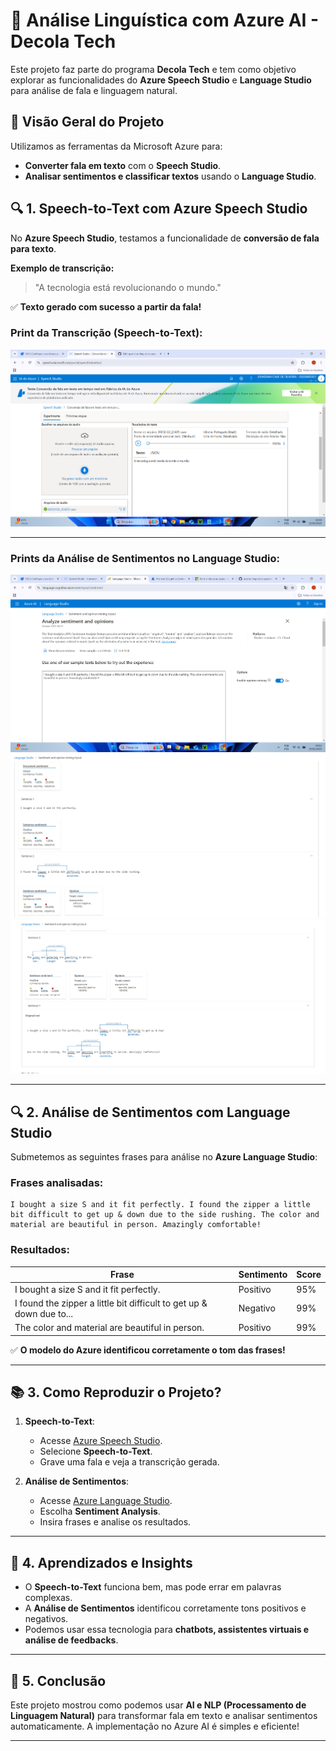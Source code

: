 # 🚀 Análise Linguística com Azure AI - Decola Tech

Este projeto faz parte do programa **Decola Tech** e tem como objetivo explorar as funcionalidades do **Azure Speech Studio** e **Language Studio** para análise de fala e linguagem natural.

## 📂 Visão Geral do Projeto

Utilizamos as ferramentas da Microsoft Azure para:

- **Converter fala em texto** com o **Speech Studio**.
- **Analisar sentimentos e classificar textos** usando o **Language Studio**.

## 🔍 1. Speech-to-Text com Azure Speech Studio

No **Azure Speech Studio**, testamos a funcionalidade de **conversão de fala para texto**.

**Exemplo de transcrição:**

> "A tecnologia está revolucionando o mundo."

✅ **Texto gerado com sucesso a partir da fala!**

### **Print da Transcrição (Speech-to-Text):**
![Speech-to-Text](images/speech_to_text.png)

---

### **Prints da Análise de Sentimentos no Language Studio:**
![Sentiment Analysis 1](images/language_analysis_1.png)
![Sentiment Analysis 2](images/language_analysis_2.png)
![Sentiment Analysis 3](images/language_analysis_3.png)

---

## 🔍 2. Análise de Sentimentos com Language Studio

Submetemos as seguintes frases para análise no **Azure Language Studio**:

### **Frases analisadas:**

```
I bought a size S and it fit perfectly. I found the zipper a little bit difficult to get up & down due to the side rushing. The color and material are beautiful in person. Amazingly comfortable!
```

### **Resultados:**

| Frase                                                                 | Sentimento | Score  |
|-----------------------------------------------------------------------|------------|--------|
| I bought a size S and it fit perfectly.                               | Positivo   | 95%    |
| I found the zipper a little bit difficult to get up & down due to... | Negativo   | 99%    |
| The color and material are beautiful in person.                      | Positivo   | 99%    |

✅ **O modelo do Azure identificou corretamente o tom das frases!**

---

## 📚 3. Como Reproduzir o Projeto?

1. **Speech-to-Text**:

   - Acesse [Azure Speech Studio](https://speech.microsoft.com/).
   - Selecione **Speech-to-Text**.
   - Grave uma fala e veja a transcrição gerada.

2. **Análise de Sentimentos**:

   - Acesse [Azure Language Studio](https://language.cognitive.azure.com/).
   - Escolha **Sentiment Analysis**.
   - Insira frases e analise os resultados.

---

## 🌟 4. Aprendizados e Insights

- O **Speech-to-Text** funciona bem, mas pode errar em palavras complexas.
- A **Análise de Sentimentos** identificou corretamente tons positivos e negativos.
- Podemos usar essa tecnologia para **chatbots, assistentes virtuais e análise de feedbacks**.

---

## 📄 5. Conclusão

Este projeto mostrou como podemos usar **AI e NLP (Processamento de Linguagem Natural)** para transformar fala em texto e analisar sentimentos automaticamente. A implementação no Azure AI é simples e eficiente!

---



